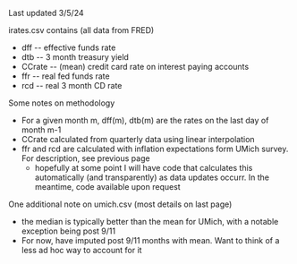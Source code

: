 Last updated 3/5/24

irates.csv contains (all data from FRED)
* dff -- effective funds rate
* dtb -- 3 month treasury yield
* CCrate -- (mean) credit card rate on interest paying accounts
* ffr -- real fed funds rate
* rcd -- real 3 month CD rate

Some notes on methodology 
* For a given month m, dff(m), dtb(m) are the rates on the last day of month m-1
* CCrate calculated from quarterly data using linear interpolation
* ffr and rcd are calculated with inflation expectations form UMich survey. For description, see previous page 
  * hopefully at some point I will have code that calculates this automatically (and transparently) as data updates occurr. In the meantime, code available upon request 

One additional note on umich.csv (most details on last page)
* the median is typically better than the mean for UMich, with a notable exception being post 9/11
* For now, have imputed post 9/11 months with mean. Want to think of a less ad hoc way to account for it 
